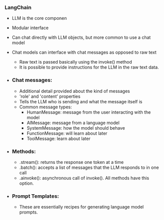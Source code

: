 ### LangChain

* LLM is the core componen
* Modular interface
* Can chat directly with LLM objects, but more common to use a chat model
* Chat models can interface with chat messages as opposed to raw text

  * Raw text is passed basically using the invoke() method
  * It is possible to provide instructions for the LLM in the raw text data.
* ### Chat messages:


  * Additional detail provided about the kind of messages
  * 'role' and 'content' properties
  * Tells the LLM who is sending and what the message itself is
  * Common message types:
    * HumanMessage: message from the user interacting with the model
    * AIMessage: message from a language model
    * SystemMessage: how the model should behave
    * FunctionMessage: will learn about later
    * ToolMessage: learn about later
* ### Methods:


  * .stream(): returns the response one token at a time
  * .batch(): accepts a list of messages that the LLM responds to in one call
  * .ainvoke(): asynchronous call of invoke().  All methods have this option.
* ### Prompt Templates:


  * These are essentially recipes for generating language model prompts.

